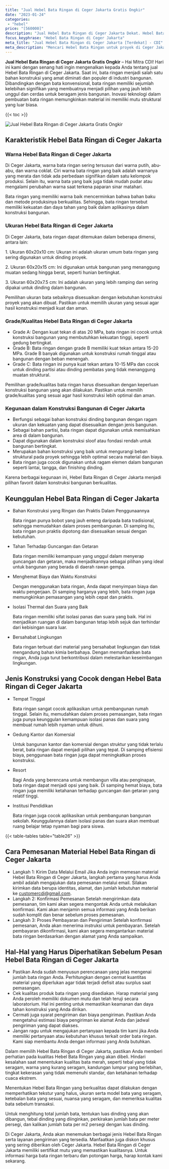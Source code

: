```yaml
---
title: "Jual Hebel Bata Ringan di Ceger Jakarta Gratis Ongkir"
date: "2023-01-24"
categories:
 - "hebel"
price: "[560000]"
description: "Jual Hebel Bata Ringan di Ceger Jakarta Dekat. Hebel Bata Ringan ini sering dipakai dalam proyek pembangunan sebagai material dinding yang tahan lama dan berkualitas. Hubungi kami untuk informasi lebih lanjut."
focus_keyphrase: "Hebel Bata Ringan di Ceger Jakarta"
meta_title: "Jual Hebel Bata Ringan di Ceger Jakarta [Terdekat] - CDI"
meta_description: "Mencari Hebel Bata Ringan untuk proyek di Ceger Jakarta? Kami memiliki Hebel Bata Ringan berkualitas untuk bahan bangunan dinding. Dapatkan penawaran terbaik sekarang."
---
```


**Jual Hebel Bata Ringan di Ceger Jakarta Gratis Ongkir** – Hai Mitra CDI! Hari ini kami dengan senang hati ingin mengenalkan kepada Anda tentang jual Hebel Bata Ringan di Ceger Jakarta. Saat ini, bata ringan menjadi salah satu bahan konstruksi yang amat diminati dan populer di industri bangunan. Dibandingkan dengan bata konvensional, bata ringan memiliki sejumlah kelebihan signifikan yang membuatnya menjadi pilihan yang jauh lebih unggul dan cerdas untuk beragam jenis bangunan. Inovasi teknologi dalam pembuatan bata ringan memungkinkan material ini memiliki mutu struktural yang luar biasa.

{{< toc >}}

![Jual Hebel Bata Ringan di Ceger Jakarta Gratis Ongkir](/images/hebel/hebel-bataringan-13.jpg)

## Karakteristik Hebel Bata Ringan di Ceger Jakarta

### Warna Hebel Bata Ringan di Ceger Jakarta

Di Ceger Jakarta, warna bata ringan sering tersusun dari warna putih, abu-abu, dan warna coklat. Ciri warna bata ringan yang baik adalah warnanya yang merata dan tidak ada perbedaan signifikan dalam satu kelompok produksi. Selain itu, warna bata yang baik juga tidak mudah pudar atau mengalami perubahan warna saat terkena paparan sinar matahari.

Bata ringan yang memiliki warna baik mencerminkan bahwa bahan baku dan metode produksinya berkualitas. Sehingga, bata ringan tersebut memiliki kekuatan dan daya tahan yang baik dalam aplikasinya dalam konstruksi bangunan.

### Ukuran Hebel Bata Ringan di Ceger Jakarta

Di Ceger Jakarta, bata ringan dapat ditemukan dalam beberapa dimensi, antara lain:

1\. Ukuran 60x20x10 cm: Ukuran ini adalah ukuran umum bata ringan yang sering digunakan untuk dinding proyek.

2\. Ukuran 60x20x15 cm: Ini digunakan untuk bangunan yang menanggung muatan sedang hingga berat, seperti hunian bertingkat.

3\. Ukuran 60x20x7.5 cm: Ini adalah ukuran yang lebih ramping dan sering dipakai untuk dinding dalam bangunan.

Pemilihan ukuran bata sebaiknya disesuaikan dengan kebutuhan konstruksi proyek yang akan dibuat. Pastikan untuk memilih ukuran yang sesuai agar hasil konstruksi menjadi kuat dan aman.

### Grade/Kualitas Hebel Bata Ringan di Ceger Jakarta

*   Grade A: Dengan kuat tekan di atas 20 MPa, bata ringan ini cocok untuk konstruksi bangunan yang membutuhkan kekuatan tinggi, seperti gedung bertingkat.
*   Grade B: Bata ringan dengan grade B memiliki kuat tekan antara 15-20 MPa. Grade B banyak digunakan untuk konstruksi rumah tinggal atau bangunan dengan beban menengah.
*   Grade C: Bata ringan ini punya kuat tekan antara 10-15 MPa dan cocok untuk dinding partisi atau dinding pembatas yang tidak menanggung muatan struktural.

Pemilihan grade/kualitas bata ringan harus disesuaikan dengan keperluan konstruksi bangunan yang akan dilakukan. Pastikan untuk memilih grade/kualitas yang sesuai agar hasil konstruksi lebih optimal dan aman.

### Kegunaan dalam Konstruksi Bangunan di Ceger Jakarta

*   Berfungsi sebagai bahan konstruksi dinding bangunan dengan ragam ukuran dan kekuatan yang dapat disesuaikan dengan jenis bangunan.
*   Sebagai bahan partisi, bata ringan dapat digunakan untuk memisahkan area di dalam bangunan.
*   Dapat digunakan dalam konstruksi sloof atau fondasi rendah untuk bangunan bertingkat.
*   Merupakan bahan konstruksi yang baik untuk mengurangi beban struktural pada proyek sehingga lebih optimal secara material dan biaya.
*   Bata ringan juga cocok digunakan untuk ragam elemen dalam bangunan seperti lantai, tangga, dan finishing dinding.

Karena berbagai kegunaan ini, Hebel Bata Ringan di Ceger Jakarta menjadi pilihan favorit dalam konstruksi bangunan berkualitas.

## Keunggulan Hebel Bata Ringan di Ceger Jakarta

*   Bahan Konstruksi yang Ringan dan Praktis Dalam Penggunaannya

    Bata ringan punya bobot yang jauh enteng daripada bata tradisional, sehingga memudahkan dalam proses pembangunan. Di samping itu, bata ringan pun praktis dipotong dan disesuaikan sesuai dengan kebutuhan.
*   Tahan Terhadap Guncangan dan Getaran

    Bata ringan memiliki kemampuan yang unggul dalam menyerap guncangan dan getaran, maka menjadikannya sebagai pilihan yang ideal untuk bangunan yang berada di daerah rawan gempa.
*   Menghemat Biaya dan Waktu Konstruksi

    Dengan menggunakan bata ringan, Anda dapat menyimpan biaya dan waktu pengerjaan. Di samping harganya yang lebih, bata ringan juga memungkinkan pemasangan yang lebih cepat dan praktis.
*   Isolasi Thermal dan Suara yang Baik

    Bata ringan memiliki sifat isolasi panas dan suara yang baik. Hal ini menjadikan ruangan di dalam bangunan tetap lebih sejuk dan terhindar dari kebisingan suara luar.
*   Bersahabat Lingkungan

    Bata ringan terbuat dari material yang bersahabat lingkungan dan tidak mengandung bahan kimia berbahaya. Dengan memanfaatkan bata ringan, Anda juga turut berkontribusi dalam melestarikan keseimbangan lingkungan.

## Jenis Konstruksi yang Cocok dengan Hebel Bata Ringan di Ceger Jakarta

*   Tempat Tinggal

    Bata ringan sangat cocok aplikasikan untuk pembangunan rumah tinggal. Selain itu, memudahkan dalam proses pemasangan, bata ringan juga punya keunggulan kemampuan isolasi panas dan suara yang membuat rumah lebih nyaman untuk dihuni.
*   Gedung Kantor dan Komersial

    Untuk bangunan kantor dan komersial dengan struktur yang tidak terlalu berat, bata ringan dapat menjadi pilihan yang tepat. Di samping efisiensi biaya, penggunaan bata ringan juga dapat meningkatkan proses konstruksi.
*   Resort

    Bagi Anda yang berencana untuk membangun villa atau penginapan, bata ringan dapat menjadi opsi yang baik. Di samping hemat biaya, bata ringan juga memiliki ketahanan terhadap guncangan dan getaran yang relatif tinggi.
*   Institusi Pendidikan

    Bata ringan juga cocok aplikasikan untuk pembangunan bangunan sekolah. Keunggulannya dalam isolasi panas dan suara akan membuat ruang belajar tetap nyaman bagi para siswa.

{{< table-tables table="table26" >}}

## Cara Pemesanan Material Hebel Bata Ringan di Ceger Jakarta

*   Langkah 1: Kirim Data Melalui Email
Jika Anda ingin memesan material Hebel Bata Ringan di Ceger Jakarta, langkah pertama yang harus Anda ambil adalah mengajukan data pemesanan melalui email. Silakan kirimkan data berupa identitas, alamat, dan jumlah kebutuhan material ke customercdi@gmail.com.
*   Langkah 2: Konfirmasi Pemesanan
Setelah mengirimkan data pemesanan, tim kami akan segera mengontak Anda untuk melakukan konfirmasi. Kami akan menjamin semua informasi yang Anda berikan sudah komplit dan benar sebelum proses pemesanan.
*   Langkah 3: Proses Pembayaran dan Pengiriman
Setelah konfirmasi pemesanan, Anda akan menerima instruksi untuk pembayaran. Setelah pembayaran dikonfirmasi, kami akan segera mengantarkan material bata ringan berdasarkan dengan alamat yang Anda sampaikan.

## Hal-Hal yang Harus Diperhatikan Sebelum Pesan Hebel Bata Ringan di Ceger Jakarta

*   Pastikan Anda sudah menyusun perencanaan yang jelas mengenai jumlah bata ringan Anda. Perhitungkan dengan cermat kuantitas material yang diperlukan agar tidak terjadi defisit atau surplus saat pemasangan.
*   Cek kualitas produk bata ringan yang disediakan. Harap material yang Anda peroleh memiliki dokumen mutu dan telah teruji secara laboratorium. Hal ini penting untuk memastikan keamanan dan daya tahan konstruksi yang Anda dirikan.
*   Cermati juga syarat pengiriman dan biaya pengiriman. Pastikan Anda mengetahui estimasi biaya pengiriman ke alamat Anda dan jadwal pengiriman yang dapat diakses.
*   Jangan ragu untuk mengajukan pertanyaan kepada tim kami jika Anda memiliki pertanyaan atau kebutuhan khusus terkait order bata ringan. Kami siap membantu Anda dengan informasi yang Anda butuhkan.

Dalam memilih Hebel Bata Ringan di Ceger Jakarta, pastikan Anda memberi perhatian pada kualitas Hebel Bata Ringan yang akan dibeli. Hindari kesalahan saat menentukan kualitas bata merah, seperti tebal yang tidak seragam, warna yang kurang seragam, kandungan lumpur yang berlebihan, tingkat kekerasan yang tidak memenuhi standar, dan ketahanan terhadap cuaca ekstrem.

Menentukan Hebel Bata Ringan yang berkualitas dapat dilakukan dengan memperhatikan tekstur yang halus, ukuran serta model bata yang seragam, ketebalan bata yang sesuai, nuansa yang seragam, dan memeriksa kualitas bata sebelum transaksi.

Untuk menghitung total jumlah bata, tentukan luas dinding yang akan dibangun, tebal dinding yang diinginkan, perkirakan jumlah bata per meter persegi, dan kalikan jumlah bata per m2 persegi dengan luas dinding.

Di Ceger Jakarta, Anda akan menemukan berbagai jenis Hebel Bata Ringan serta layanan pengiriman yang tersedia. Manfaatkan juga diskon khusus yang sering diberikan oleh Ceger Jakarta. Hebel Bata Ringan di Ceger Jakarta memiliki sertifikat mutu yang memastikan kualitasnya. Untuk informasi harga bata ringan terbaru dan potongan harga, harap kontak kami sekarang.